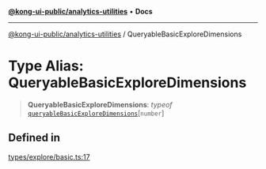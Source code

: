 [**@kong-ui-public/analytics-utilities**](../README.md) • **Docs**

***

[@kong-ui-public/analytics-utilities](../README.md) / QueryableBasicExploreDimensions

# Type Alias: QueryableBasicExploreDimensions

> **QueryableBasicExploreDimensions**: *typeof* [`queryableBasicExploreDimensions`](../variables/queryableBasicExploreDimensions.md)\[`number`\]

## Defined in

[types/explore/basic.ts:17](https://github.com/Kong/public-ui-components/blob/main/packages/analytics/analytics-utilities/src/types/explore/basic.ts#L17)

